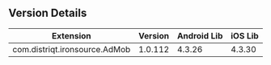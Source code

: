 ## Version Details

| Extension | Version | Android Lib | iOS Lib |
| --- | --- | --- | --- |
| com.distriqt.ironsource.AdMob | 1.0.112 | 4.3.26 | 4.3.30 |
